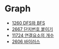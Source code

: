 # Graph

- [1260 DFS와 BFS](./1260.cpp)
- [2667 단지번호 붙이기](./2667.cpp)
- [11724 연결요소의 개수](./11724.cpp)
- [2606 바이러스](./2606.cpp)